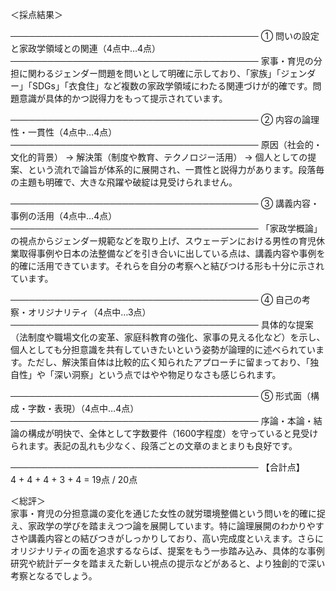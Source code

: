 ＜採点結果＞

────────────────────────────────────────
① 問いの設定と家政学領域との関連（4点中…4点）
────────────────────────────────────────
家事・育児の分担に関わるジェンダー問題を問いとして明確に示しており、「家族」「ジェンダー」「SDGs」「衣食住」など複数の家政学領域にわたる関連づけが的確です。問題意識が具体的かつ説得力をもって提示されています。

────────────────────────────────────────
② 内容の論理性・一貫性（4点中…4点）
────────────────────────────────────────
原因（社会的・文化的背景） → 解決策（制度や教育、テクノロジー活用） → 個人としての提案、という流れで論旨が体系的に展開され、一貫性と説得力があります。段落毎の主題も明確で、大きな飛躍や破綻は見受けられません。

────────────────────────────────────────
③ 講義内容・事例の活用（4点中…4点）
────────────────────────────────────────
「家政学概論」の視点からジェンダー規範などを取り上げ、スウェーデンにおける男性の育児休業取得事例や日本の法整備などを引き合いに出している点は、講義内容や事例を的確に活用できています。それらを自分の考察へと結びつける形も十分に示されています。

────────────────────────────────────────
④ 自己の考察・オリジナリティ（4点中…3点）
────────────────────────────────────────
具体的な提案（法制度や職場文化の変革、家庭科教育の強化、家事の見える化など）を示し、個人としても分担意識を共有していきたいという姿勢が論理的に述べられています。ただし、解決策自体は比較的広く知られたアプローチに留まっており、「独自性」や「深い洞察」という点ではやや物足りなさも感じられます。

────────────────────────────────────────
⑤ 形式面（構成・字数・表現）（4点中…4点）
────────────────────────────────────────
序論・本論・結論の構成が明快で、全体として字数要件（1600字程度）を守っていると見受けられます。表記の乱れも少なく、段落ごとの文章のまとまりも良好です。

────────────────────────────────────────
【合計点】  
4 + 4 + 4 + 3 + 4 = 19点 / 20点

＜総評＞  
家事・育児の分担意識の変化を通じた女性の就労環境整備という問いを的確に捉え、家政学の学びを踏まえつつ論を展開しています。特に論理展開のわかりやすさや講義内容との結びつきがしっかりしており、高い完成度といえます。さらにオリジナリティの面を追求するならば、提案をもう一歩踏み込み、具体的な事例研究や統計データを踏まえた新しい視点の提示などがあると、より独創的で深い考察となるでしょう。